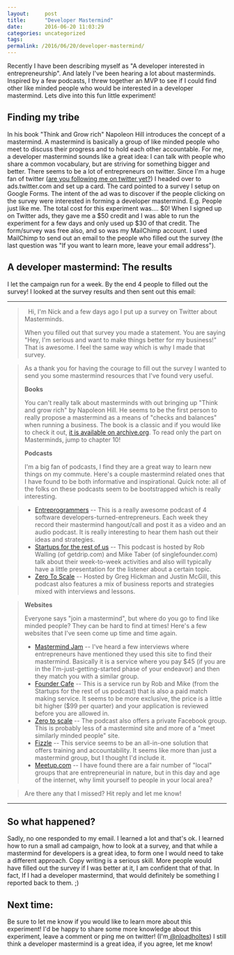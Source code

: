 ```yaml
---
layout:     post
title:      "Developer Mastermind"
date:       2016-06-20 11:03:29
categories: uncategorized
tags:  
permalink: /2016/06/20/developer-mastermind/
---
```

Recently I have been describing myself as "A developer interested in entrepreneurship". And lately I've been hearing a lot about masterminds. Inspired by a few podcasts, I threw together an MVP to see if I could find other like minded people who would be interested in a developer mastermind. Lets dive into this fun little experiment! 

## Finding my tribe

In his book "Think and Grow rich" Napoleon Hill introduces the concept of a mastermind. A mastermind is basically a group of like minded people who meet to discuss their progress and to hold each other accountable. For me, a developer mastermind sounds like a great idea: I can talk with people who share a common vocabulary, but are striving for something bigger and better. There seems to be a lot of entrepreneurs on twitter. Since I'm a huge fan of twitter ([are you following me on twitter yet?](https://twitter.com/nloadholtes)) I headed over to ads.twitter.com and set up a card. The card pointed to a survey I setup on Google Forms. The intent of the ad was to discover if the people clicking on the survey were interested in forming a developer mastermind. E.g. People just like me. The total cost for this experiment was.... $0! When I signed up on Twitter ads, they gave me a $50 credit and I was able to run the experiment for a few days and only used up $30 of that credit. The form/survey was free also, and so was my MailChimp account. I used MailChimp to send out an email to the people who filled out the survey (the last question was "If you want to learn more, leave your email address"). 

## A developer mastermind: The results

I let the campaign run for a week. By the end 4 people to filled out the survey! I looked at the survey results and then sent out this email: 

* * *

>   Hi, I'm Nick and a few days ago I put up a survey on Twitter about Masterminds.  
> 
> When you filled out that survey you made a statement. You are saying "Hey, I'm serious and want to make things better for my business!" That is awesome. I feel the same way which is why I made that survey.

> As a thank you for having the courage to fill out the survey I wanted to send you some mastermind resources that I've found very useful.
> 
> **Books**
> 
> You can't really talk about masterminds with out bringing up "Think and grow rich" by Napoleon Hill. He seems to be the first person to really propose a mastermind as a means of "checks and balances" when running a business. The book is a classic and if you would like to check it out, [it is available on archive.org](https://archive.org/details/ThinkAndGrowRichNapoleonHill). To read only the part on Masterminds, jump to chapter 10!
> 
> **Podcasts**
> 
> I'm a big fan of podcasts, I find they are a great way to learn new things on my commute. Here's a couple mastermind related ones that I have found to be both informative and inspirational. Quick note: all of the folks on these podcasts seem to be bootstrapped which is really interesting.

>   * [Entreprogrammers](http://entreprogrammers.com/) \-- This is a really awesome podcast of 4 software developers-turned-entrepreneurs. Each week they record their mastermind hangout/call and post it as a video and an audio podcast. It is really interesting to hear them hash out their ideas and strategies.
>   * [Startups for the rest of us](http://www.startupsfortherestofus.com/) \-- This podcast is hosted by Rob Walling (of getdrip.com) and Mike Taber (of singlefounder.com) talk about their week-to-week activities and also will typically have a little presentation for the listener about a certain topic.
>   * [Zero To Scale](http://zerotoscale.com/podcast-episodes-archive/) \-- Hosted by Greg Hickman and Justin McGill, this podcast also features a mix of business reports and strategies mixed with interviews and lessons.
> 

> 
> **Websites**
> 
> Everyone says "join a mastermind", but where do you go to find like minded people? They can be hard to find at times! Here's a few websites that I've seen come up time and time again.
> 
>   * [Mastermind Jam](https://mastermindjam.com/) \-- I've heard a few interviews where entrepreneurs have mentioned they used this site to find their mastermind. Basically it is a service where you pay $45 (if you are in the I'm-just-getting-started phase of your endeavor) and then they match you with a similar group.
>   * [Founder Cafe](https://www.foundercafe.com/) \-- This is a service run by Rob and Mike (from the Startups for the rest of us podcast) that is also a paid match making service. It seems to be more exclusive, the price is a little bit higher ($99 per quarter) and your application is reviewed before you are allowed in.
>   * [Zero to scale](http://zerotoscale.com/fb) \-- The podcast also offers a private Facebook group. This is probably less of a mastermind site and more of a "meet similarly minded people" site.
>   * [Fizzle](https://fizzle.co/) \-- This service seems to be an all-in-one solution that offers training and accountability. It seems like more than just a mastermind group, but I thought I'd include it.
>   * [Meetup.com](http://meetup.com/) \-- I have found there are a fair number of "local" groups that are entrepreneurial in nature, but in this day and age of the internet, why limit yourself to people in your local area?
> 

> 
> Are there any that I missed? Hit reply and let me know!

* * *

## So what happened?

Sadly, no one responded to my email. I learned a lot and that's ok. I learned how to run a small ad campaign, how to look at a survey, and that while a mastermind for developers is a great idea, to form one I would need to take a different approach. Copy writing is a serious skill. More people would have filled out the survey if I was better at it, I am confident that of that. In fact, If I had a developer mastermind, that would definitely be something I reported back to them. ;) 

## Next time:

Be sure to let me know if you would like to learn more about this experiment! I'd be happy to share some more knowledge about this experiment, leave a comment or ping me on twitter! (I'm[ @nloadholtes](https://twitter.com/nloadholtes)) I still think a developer mastermind is a great idea, if you agree, let me know! 
